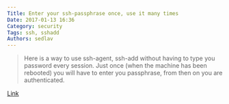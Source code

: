 ```yaml
---
Title: Enter your ssh-passphrase once, use it many times
Date: 2017-01-13 16:36
Category: security
Tags: ssh, sshadd
Authors: sedlav
---
```


> Here is a way to use ssh-agent, ssh-add without having to type you password every session. Just once (when the machine has been rebooted) you will have to enter you passphrase, from then on you are authenticated.

[Link](http://meinit.nl/ssh-agent-trick)
